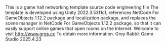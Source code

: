 This is a game hall networking template source code engineering file
The template is developed using Unity 2022.3.53f1c1, references NetCode For GameObjects 1.12.2 package and localization package, and replaces the scene manager in NetCode For GameObjects 1.12.2 package, so that it can easily support online games that open rooms on the Internet.
Welcome to visit http://www.grgs.cc To obtain more information.
Grey Rabbit Game Studio
2025.4.23